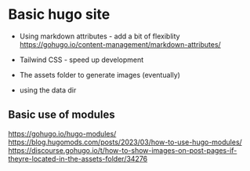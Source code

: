 # Basic hugo site

- Using markdown attributes - add a bit of flexiblity
  https://gohugo.io/content-management/markdown-attributes/

- Tailwind CSS - speed up development

- The assets folder to generate images (eventually)

- using the data dir

## Basic use of modules

https://gohugo.io/hugo-modules/
https://blog.hugomods.com/posts/2023/03/how-to-use-hugo-modules/
https://discourse.gohugo.io/t/how-to-show-images-on-post-pages-if-theyre-located-in-the-assets-folder/34276
